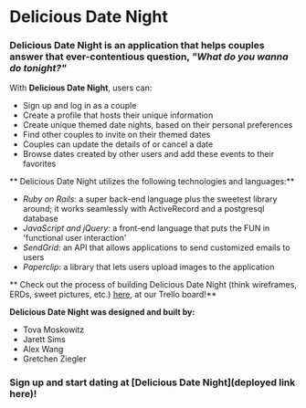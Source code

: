 # Delicious Date Night

### **Delicious Date Night** is an application that helps couples answer that ever-contentious question, *"What do you wanna do tonight?"*

With **Delicious Date Night**, users can:

- Sign up and log in as a couple
- Create a profile that hosts their unique information
- Create unique themed date nights, based on their personal preferences
- Find other couples to invite on their themed dates
- Couples can update the details of or cancel a date
- Browse dates created by other users and add these events to their favorites

** Delicious Date Night utilizes the following technologies and languages:**

- *Ruby on Rails*: a super back-end language plus the sweetest library around; it works seamlessly with ActiveRecord and a postgresql database
- *JavaScript and jQuery*: a front-end language that puts the FUN in 'functional user interaction'
- *SendGrid*: an API that allows applications to send customized emails to users
- *Paperclip*: a library that lets users upload images to the application

** Check out the process of building Delicious Date Night (think wireframes, ERDs, sweet pictures, etc.) [here](https://trello.com/b/Ypi5lJ2X/couples-app), at our Trello board!**

**Delicious Date Night was designed and built by:**

- Tova Moskowitz
- Jarett Sims
- Alex Wang
- Gretchen Ziegler

### Sign up and start dating at [**Delicious Date Night**](deployed link here)!
